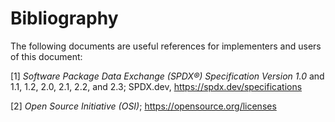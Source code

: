 # Bibliography

The following documents are useful references for implementers and users of this document:

[1] *Software Package Data Exchange (SPDX®) Specification Version 1.0* and  1.1, 1.2, 2.0, 2.1, 2.2, and 2.3; SPDX.dev, <https://spdx.dev/specifications>

[2] *Open Source Initiative (OSI)*; <https://opensource.org/licenses>
